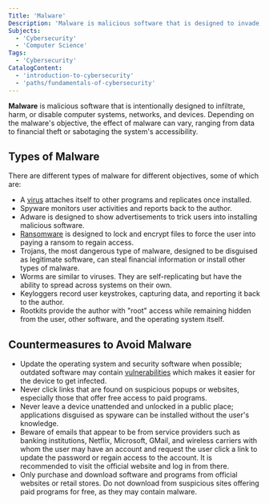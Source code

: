 ```yaml
---
Title: 'Malware'
Description: 'Malware is malicious software that is designed to invade, damage and disable computer systems, networks, and devices.'
Subjects:
  - 'Cybersecurity'
  - 'Computer Science'
Tags:
  - 'Cybersecurity'
CatalogContent:
  - 'introduction-to-cybersecurity'
  - 'paths/fundamentals-of-cybersecurity'
---
```


**Malware** is malicious software that is intentionally designed to infiltrate, harm, or disable computer systems, networks, and devices. Depending on the malware's objective, the effect of malware can vary, ranging from data to financial theft or sabotaging the system's accessibility.

## Types of Malware

There are different types of malware for different objectives, some of which are:

- A [virus](https://www.codecademy.com/resources/docs/cybersecurity/virus) attaches itself to other programs and replicates once installed.
- Spyware monitors user activities and reports back to the author.
- Adware is designed to show advertisements to trick users into installing malicious software.
- [Ransomware](https://www.codecademy.com/resources/docs/cybersecurity/ransomware) is designed to lock and encrypt files to force the user into paying a ransom to regain access.
- Trojans, the most dangerous type of malware, designed to be disguised as legitimate software, can steal financial information or install other types of malware.
- Worms are similar to viruses. They are self-replicating but have the ability to spread across systems on their own.
- Keyloggers record user keystrokes, capturing data, and reporting it back to the author.
- Rootkits provide the author with "root" access while remaining hidden from the user, other software, and the operating system itself.

## Countermeasures to Avoid Malware

- Update the operating system and security software when possible; outdated software may contain [vulnerabilities](https://www.codecademy.com/resources/docs/cybersecurity/vulnerability) which makes it easier for the device to get infected.
- Never click links that are found on suspicious popups or websites, especially those that offer free access to paid programs.
- Never leave a device unattended and unlocked in a public place; applications disguised as spyware can be installed without the user's knowledge.
- Beware of emails that appear to be from service providers such as banking institutions, Netflix, Microsoft, GMail, and wireless carriers with whom the user may have an account and request the user click a link to update the password or regain access to the account. It is recommended to visit the official website and log in from there.
- Only purchase and download software and programs from official websites or retail stores. Do not download from suspicious sites offering paid programs for free, as they may contain malware.
